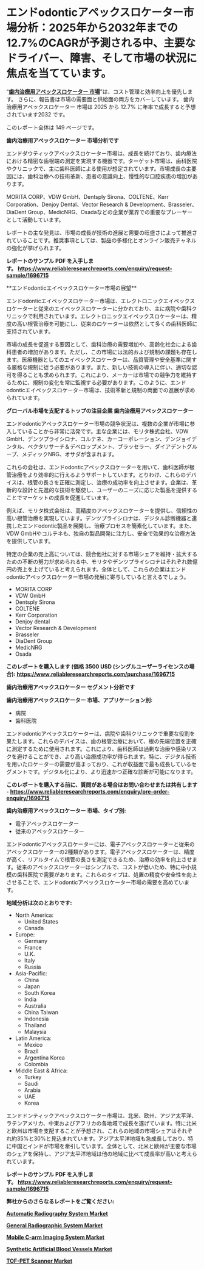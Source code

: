 <p><h1>エンドodonticアペックスロケーター市場分析：2025年から2032年までの12.7%のCAGRが予測される中、主要なドライバー、障害、そして市場の状況に焦点を当てています。</h1></p><p>&ldquo;<strong><a href="https://www.reliableresearchreports.com/endodontic-apex-locators-r1696715?utm_campaign=107&utm_medium=9&utm_source=Github&utm_content=ia&utm_term=05032025&utm_id=endodontic-apex-locators">歯内治療用アペックスロケーター 市場</a></strong>&rdquo;は、コスト管理と効率向上を優先します。 さらに、報告書は市場の需要面と供給面の両方をカバーしています。 歯内治療用アペックスロケーター 市場は 2025 から 12.7% に年率で成長すると予想されています2032 です。</p>
<p>このレポート全体は 149 ページです。</p>
<p><strong>歯内治療用アペックスロケーター 市場分析です</strong></p>
<p><p>エンドダウティックアペックスロケーター市場は、成長を続けており、歯内療法における精密な歯根端の測定を実現する機器です。ターゲット市場は、歯科医院やクリニックで、主に歯科医師による使用が想定されています。市場成長の主要因には、歯科治療への技術革新、患者の意識向上、慢性的な口腔疾患の増加があります。</p><p>MORITA CORP、VDW GmbH、Dentsply Sirona、COLTENE、Kerr Corporation、Denjoy Dental、Vector Research & Development、Brasseler、DiaDent Group、MedicNRG、Osadaなどの企業が業界での重要なプレーヤーとして活動しています。</p><p>レポートの主な発見は、市場の成長が技術の進展と需要の旺盛さによって推進されていることです。推奨事項としては、製品の多様化とオンライン販売チャネルの強化が挙げられます。</p></p>
<p><strong>レポートのサンプル PDF を入手します。&nbsp;<a href="https://www.reliableresearchreports.com/enquiry/request-sample/1696715?utm_campaign=107&utm_medium=9&utm_source=Github&utm_content=ia&utm_term=05032025&utm_id=endodontic-apex-locators">https://www.reliableresearchreports.com/enquiry/request-sample/1696715</a></strong></p>
<p><p>**エンドodonticエイペックスロケーター市場の展望**</p><p>エンドodonticエイペックスロケーター市場は、エレクトロニックエイペックスロケーターと従来のエイペックスロケーターに分かれており、主に病院や歯科クリニックで利用されています。エレクトロニックエイペックスロケーターは、精度の高い根管治療を可能にし、従来のロケーターは依然として多くの歯科医師に支持されています。</p><p>市場の成長を促進する要因として、歯科治療の需要増加や、高齢化社会による歯科患者の増加があります。ただし、この市場には法的および規制の課題も存在します。医療機器としてのエイペックスロケーターは、品質管理や安全基準に関する厳格な規制に従う必要があります。また、新しい技術の導入に伴い、適切な認可を得ることも求められます。これにより、メーカーは市場での競争力を維持するために、規制の変化を常に監視する必要があります。このように、エンドodonticエイペックスロケーター市場は、技術革新と規制の両面での進展が求められています。</p></p>
<p><strong>グローバル市場を支配するトップの注目企業 歯内治療用アペックスロケーター</strong></p>
<p><p>エンドodonticアペックスロケーター市場の競争状況は、複数の企業が市場に参入していることから非常に活発です。主な企業には、モリタ株式会社、VDW GmbH、デンツプライシロナ、コルテネ、カーコーポレーション、デンジョイデンタル、ベクタリサーチ＆デベロップメント、ブラッセラー、ダイアデントグループ、メディックNRG、オサダが含まれます。</p><p>これらの会社は、エンドodonticアペックスロケーターを用いて、歯科医師が根管治療をより効率的に行えるようサポートしています。とりわけ、これらのデバイスは、根管の長さを正確に測定し、治療の成功率を向上させます。企業は、革新的な設計と先進的な技術を駆使し、ユーザーのニーズに応じた製品を提供することでマーケットの成長を促進しています。</p><p>例えば、モリタ株式会社は、高精度のアペックスロケーターを提供し、信頼性の高い根管治療を実現しています。デンツプライシロナは、デジタル診断機器と連携したエンドodontic製品を展開し、治療プロセスを簡素化しています。また、VDW GmbHやコルテネも、独自の製品開発に注力し、安全で効果的な治療方法を提供しています。</p><p>特定の企業の売上高については、競合他社に対する市場シェアを維持・拡大するための不断の努力が求められる中、モリタやデンツプライシロナはそれぞれ数億円の売上を上げていると考えられます。全体として、これらの企業はエンドodonticアペックスロケーター市場の発展に寄与していると言えるでしょう。</p></p>
<p><ul><li>MORITA CORP</li><li>VDW GmbH</li><li>Dentsply Sirona</li><li>COLTENE</li><li>Kerr Corporation</li><li>Denjoy dental</li><li>Vector Research & Development</li><li>Brasseler</li><li>DiaDent Group</li><li>MedicNRG</li><li>Osada</li></ul></p>
<p><strong>このレポートを購入します (価格 3500 USD (シングルユーザーライセンスの場合):&nbsp;<a href="https://www.reliableresearchreports.com/purchase/1696715?utm_campaign=107&utm_medium=9&utm_source=Github&utm_content=ia&utm_term=05032025&utm_id=endodontic-apex-locators">https://www.reliableresearchreports.com/purchase/1696715</a></strong></p>
<p><strong>歯内治療用アペックスロケーター セグメント分析です</strong></p>
<p><strong>歯内治療用アペックスロケーター 市場、アプリケーション別:</strong></p>
<p><ul><li>病院</li><li>歯科医院</li></ul></p>
<p><p>エンドodonticアペックスロケーターは、病院や歯科クリニックで重要な役割を果たします。これらのデバイスは、歯の根管治療において、根の先端位置を正確に測定するために使用されます。これにより、歯科医師は過剰な治療や感染リスクを避けることができ、より高い治療成功率が得られます。特に、デジタル技術を用いたロケーターの需要が高まっており、これが収益面で最も成長しているセグメントです。デジタル化により、より迅速かつ正確な診断が可能になります。</p></p>
<p><strong>このレポートを購入する前に、質問がある場合はお問い合わせまたは共有します - <a href="https://www.reliableresearchreports.com/enquiry/pre-order-enquiry/1696715?utm_campaign=107&utm_medium=9&utm_source=Github&utm_content=ia&utm_term=05032025&utm_id=endodontic-apex-locators">https://www.reliableresearchreports.com/enquiry/pre-order-enquiry/1696715</a></strong></p>
<p><strong>歯内治療用アペックスロケーター 市場、タイプ別:</strong></p>
<p><ul><li>電子アペックスロケーター</li><li>従来のアペックスロケーター</li></ul></p>
<p><p>エンドodonticアペックスロケーターには、電子アペックスロケーターと従来のアペックスロケーターの2種類があります。電子アペックスロケーターは、精度が高く、リアルタイムで根管の長さを測定できるため、治療の効率を向上させます。従来のアペックスロケーターはシンプルで、コストが低いため、特に中小規模の歯科医院で需要があります。これらのタイプは、処置の精度や安全性を向上させることで、エンドodonticアペックスロケーター市場の需要を高めています。</p></p>
<p><strong>地域分析は次のとおりです:</strong></p>
<p><ul>
    <li>
        North America:
        <ul>
            <li>United States</li>
            <li>Canada</li>
        </ul>
    </li>
    <li>
        Europe:
        <ul>
            <li>Germany</li>
            <li>France</li>
            <li>U.K.</li>
            <li>Italy</li>
            <li>Russia</li>
        </ul>
    </li>
    <li>
        Asia-Pacific:
        <ul>
            <li>China</li>
            <li>Japan</li>
            <li>South Korea</li>
            <li>India</li>
            <li>Australia</li>
            <li>China Taiwan</li>
            <li>Indonesia</li>
            <li>Thailand</li>
            <li>Malaysia</li>
        </ul>
    </li>
    <li>
        Latin America:
        <ul>
            <li>Mexico</li>
            <li>Brazil</li>
            <li>Argentina Korea</li>
            <li>Colombia</li>
        </ul>
    </li>
    <li>
        Middle East & Africa:
        <ul>
            <li>Turkey</li>
            <li>Saudi</li>
            <li>Arabia</li>
            <li>UAE</li>
            <li>Korea</li>
        </ul>
    </li>
    </ul></p>
<p><p>エンドドンティックアペックスロケーター市場は、北米、欧州、アジア太平洋、ラテンアメリカ、中東およびアフリカの各地域で成長を遂げています。特に北米と欧州は市場を支配することが予想され、これらの地域の市場シェアはそれぞれ約35%と30%と見込まれています。アジア太平洋地域も急成長しており、特に中国とインドが市場を牽引しています。全体として、北米と欧州が主要な市場のシェアを保持し、アジア太平洋地域は他の地域に比べて成長率が高いと考えられています。</p></p>
<p><strong>レポートのサンプル PDF を入手します。&nbsp;<a href="https://www.reliableresearchreports.com/enquiry/request-sample/1696715?utm_campaign=107&utm_medium=9&utm_source=Github&utm_content=ia&utm_term=05032025&utm_id=endodontic-apex-locators">https://www.reliableresearchreports.com/enquiry/request-sample/1696715</a></strong></p>
<p><strong></strong></p>
<p><strong></strong></p>
<p><strong></strong></p>
<p><strong></strong></p>
<p><strong>弊社からのさらなるレポートをご覧ください:</strong></p>
<p><strong><p><a href="https://github.com/siertnamba7u/Market-Research-Report-List-1/blob/main/automatic-radiography-system-market.md?utm_campaign=107&utm_medium=9&utm_source=Github&utm_content=ia&utm_term=05032025&utm_id=endodontic-apex-locators">Automatic Radiography System Market</a></p><p><a href="https://github.com/boyertrull4r/Market-Research-Report-List-1/blob/main/general-radiographic-system-market.md?utm_campaign=107&utm_medium=9&utm_source=Github&utm_content=ia&utm_term=05032025&utm_id=endodontic-apex-locators">General Radiographic System Market</a></p><p><a href="https://github.com/lillybosakoi/Market-Research-Report-List-1/blob/main/mobile-c-arm-imaging-system-market.md?utm_campaign=107&utm_medium=9&utm_source=Github&utm_content=ia&utm_term=05032025&utm_id=endodontic-apex-locators">Mobile C-arm Imaging System Market</a></p><p><a href="https://github.com/joshuagarcia509/Market-Research-Report-List-1/blob/main/synthetic-artificial-blood-vessels-market.md?utm_campaign=107&utm_medium=9&utm_source=Github&utm_content=ia&utm_term=05032025&utm_id=endodontic-apex-locators">Synthetic Artificial Blood Vessels Market</a></p><p><a href="https://github.com/zakkistuey/Market-Research-Report-List-1/blob/main/tof-pet-scanner-market.md?utm_campaign=107&utm_medium=9&utm_source=Github&utm_content=ia&utm_term=05032025&utm_id=endodontic-apex-locators">TOF-PET Scanner Market</a></p></strong></p>